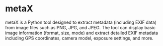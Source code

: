 # metaX
metaX is a Python tool designed to extract metadata (including EXIF data) from image files such as PNG, JPG, and JPEG. The tool can display basic image information (format, size, mode) and extract detailed EXIF metadata including GPS coordinates, camera model, exposure settings, and more.

